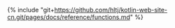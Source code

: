 {% include "git+https://github.com/hltj/kotlin-web-site-cn.git/pages/docs/reference/functions.md" %}
